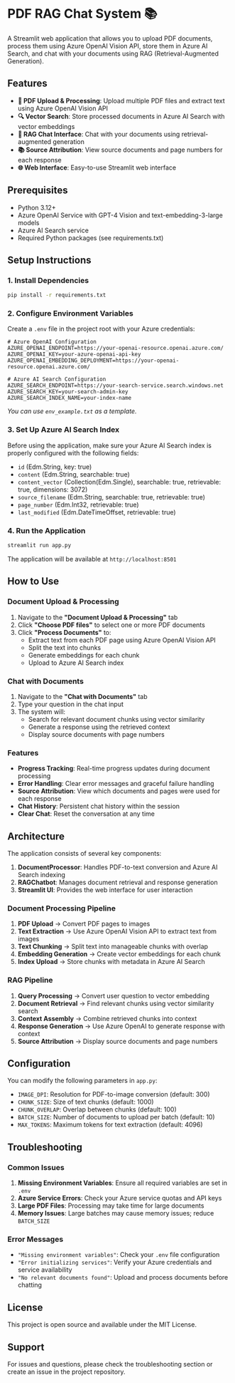 # PDF RAG Chat System 📚

A Streamlit web application that allows you to upload PDF documents, process them using Azure OpenAI Vision API, store them in Azure AI Search, and chat with your documents using RAG (Retrieval-Augmented Generation).

## Features

- **📄 PDF Upload & Processing**: Upload multiple PDF files and extract text using Azure OpenAI Vision API
- **🔍 Vector Search**: Store processed documents in Azure AI Search with vector embeddings
- **💬 RAG Chat Interface**: Chat with your documents using retrieval-augmented generation
- **📚 Source Attribution**: View source documents and page numbers for each response
- **🌐 Web Interface**: Easy-to-use Streamlit web interface

## Prerequisites

- Python 3.12+
- Azure OpenAI Service with GPT-4 Vision and text-embedding-3-large models
- Azure AI Search service
- Required Python packages (see requirements.txt)

## Setup Instructions

### 1. Install Dependencies

```bash
pip install -r requirements.txt
```

### 2. Configure Environment Variables

Create a `.env` file in the project root with your Azure credentials:

```env
# Azure OpenAI Configuration
AZURE_OPENAI_ENDPOINT=https://your-openai-resource.openai.azure.com/
AZURE_OPENAI_KEY=your-azure-openai-api-key
AZURE_OPENAI_EMBEDDING_DEPLOYMENT=https://your-openai-resource.openai.azure.com/

# Azure AI Search Configuration
AZURE_SEARCH_ENDPOINT=https://your-search-service.search.windows.net
AZURE_SEARCH_KEY=your-search-admin-key
AZURE_SEARCH_INDEX_NAME=your-index-name
```

*You can use `env_example.txt` as a template.*

### 3. Set Up Azure AI Search Index

Before using the application, make sure your Azure AI Search index is properly configured with the following fields:

- `id` (Edm.String, key: true)
- `content` (Edm.String, searchable: true)
- `content_vector` (Collection(Edm.Single), searchable: true, retrievable: true, dimensions: 3072)
- `source_filename` (Edm.String, searchable: true, retrievable: true)
- `page_number` (Edm.Int32, retrievable: true)
- `last_modified` (Edm.DateTimeOffset, retrievable: true)

### 4. Run the Application

```bash
streamlit run app.py
```

The application will be available at `http://localhost:8501`

## How to Use

### Document Upload & Processing

1. Navigate to the **"Document Upload & Processing"** tab
2. Click **"Choose PDF files"** to select one or more PDF documents
3. Click **"Process Documents"** to:
   - Extract text from each PDF page using Azure OpenAI Vision API
   - Split the text into chunks
   - Generate embeddings for each chunk
   - Upload to Azure AI Search index

### Chat with Documents

1. Navigate to the **"Chat with Documents"** tab
2. Type your question in the chat input
3. The system will:
   - Search for relevant document chunks using vector similarity
   - Generate a response using the retrieved context
   - Display source documents with page numbers

### Features

- **Progress Tracking**: Real-time progress updates during document processing
- **Error Handling**: Clear error messages and graceful failure handling
- **Source Attribution**: View which documents and pages were used for each response
- **Chat History**: Persistent chat history within the session
- **Clear Chat**: Reset the conversation at any time

## Architecture

The application consists of several key components:

1. **DocumentProcessor**: Handles PDF-to-text conversion and Azure AI Search indexing
2. **RAGChatbot**: Manages document retrieval and response generation
3. **Streamlit UI**: Provides the web interface for user interaction

### Document Processing Pipeline

1. **PDF Upload** → Convert PDF pages to images
2. **Text Extraction** → Use Azure OpenAI Vision API to extract text from images
3. **Text Chunking** → Split text into manageable chunks with overlap
4. **Embedding Generation** → Create vector embeddings for each chunk
5. **Index Upload** → Store chunks with metadata in Azure AI Search

### RAG Pipeline

1. **Query Processing** → Convert user question to vector embedding
2. **Document Retrieval** → Find relevant chunks using vector similarity search
3. **Context Assembly** → Combine retrieved chunks into context
4. **Response Generation** → Use Azure OpenAI to generate response with context
5. **Source Attribution** → Display source documents and page numbers

## Configuration

You can modify the following parameters in `app.py`:

- `IMAGE_DPI`: Resolution for PDF-to-image conversion (default: 300)
- `CHUNK_SIZE`: Size of text chunks (default: 1000)
- `CHUNK_OVERLAP`: Overlap between chunks (default: 100)
- `BATCH_SIZE`: Number of documents to upload per batch (default: 10)
- `MAX_TOKENS`: Maximum tokens for text extraction (default: 4096)

## Troubleshooting

### Common Issues

1. **Missing Environment Variables**: Ensure all required variables are set in `.env`
2. **Azure Service Errors**: Check your Azure service quotas and API keys
3. **Large PDF Files**: Processing may take time for large documents
4. **Memory Issues**: Large batches may cause memory issues; reduce `BATCH_SIZE`

### Error Messages

- `"Missing environment variables"`: Check your `.env` file configuration
- `"Error initializing services"`: Verify your Azure credentials and service availability
- `"No relevant documents found"`: Upload and process documents before chatting

## License

This project is open source and available under the MIT License.

## Support

For issues and questions, please check the troubleshooting section or create an issue in the project repository. 